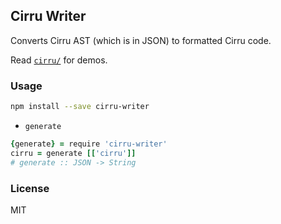 
Cirru Writer
------

Converts Cirru AST (which is in JSON) to formatted Cirru code.

Read [`cirru/`][dir] for demos.

[dir]: https://github.com/Cirru/cirru-writer.coffee/tree/master/cirru

### Usage

```bash
npm install --save cirru-writer
```

* `generate`

```coffee
{generate} = require 'cirru-writer'
cirru = generate [['cirru']]
# generate :: JSON -> String
```

### License

MIT